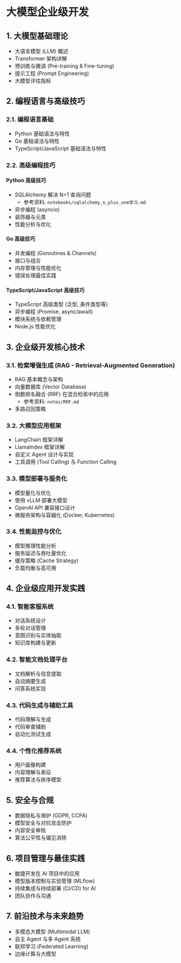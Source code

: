 # 大模型企业级开发

## 1. 大模型基础理论
- 大语言模型 (LLM) 概述
- Transformer 架构详解
- 预训练与微调 (Pre-training & Fine-tuning)
- 提示工程 (Prompt Engineering)
- 大模型评估指标

## 2. 编程语言与高级技巧

### 2.1. 编程语言基础
- Python 基础语法与特性
- Go 基础语法与特性
- TypeScript/JavaScript 基础语法与特性

### 2.2. 高级编程技巧

#### Python 高级技巧
- SQLAlchemy 解决 N+1 查询问题
  - 参考资料: `notebooks/sqlalchemy_n_plus_one学习.md`
- 异步编程 (asyncio)
- 装饰器与元类
- 性能分析与优化

#### Go 高级技巧
- 并发编程 (Goroutines & Channels)
- 接口与组合
- 内存管理与性能优化
- 错误处理最佳实践

#### TypeScript/JavaScript 高级技巧
- TypeScript 高级类型 (泛型, 条件类型等)
- 异步编程 (Promise, async/await)
- 模块系统与依赖管理
- Node.js 性能优化

## 3. 企业级开发核心技术

### 3.1. 检索增强生成 (RAG - Retrieval-Augmented Generation)
- RAG 基本概念与架构
- 向量数据库 (Vector Database)
- 倒数排名融合 (RRF) 在混合检索中的应用
  - 参考资料: `notes/RRF.md`
- 多路召回策略

### 3.2. 大模型应用框架
- LangChain 框架详解
- LlamaIndex 框架详解
- 自定义 Agent 设计与实现
- 工具调用 (Tool Calling) 与 Function Calling

### 3.3. 模型部署与服务化
- 模型量化与优化
- 使用 vLLM 部署大模型
- OpenAI API 兼容接口设计
- 微服务架构与容器化 (Docker, Kubernetes)

### 3.4. 性能监控与优化
- 模型推理性能分析
- 服务延迟与吞吐量优化
- 缓存策略 (Cache Strategy)
- 负载均衡与高可用

## 4. 企业级应用开发实践

### 4.1. 智能客服系统
- 对话系统设计
- 多轮对话管理
- 意图识别与实体抽取
- 知识库构建与更新

### 4.2. 智能文档处理平台
- 文档解析与信息提取
- 自动摘要生成
- 问答系统实现

### 4.3. 代码生成与辅助工具
- 代码理解与生成
- 代码审查辅助
- 自动化测试生成

### 4.4. 个性化推荐系统
- 用户画像构建
- 内容理解与表征
- 推荐算法与排序模型

## 5. 安全与合规
- 数据隐私与保护 (GDPR, CCPA)
- 模型安全与对抗攻击防护
- 内容安全审核
- 算法公平性与偏见消除

## 6. 项目管理与最佳实践
- 敏捷开发在 AI 项目中的应用
- 模型版本控制与实验管理 (MLflow)
- 持续集成与持续部署 (CI/CD) for AI
- 团队协作与沟通

## 7. 前沿技术与未来趋势
- 多模态大模型 (Multimodal LLM)
- 自主 Agent 与多 Agent 系统
- 联邦学习 (Federated Learning)
- 边缘计算与大模型